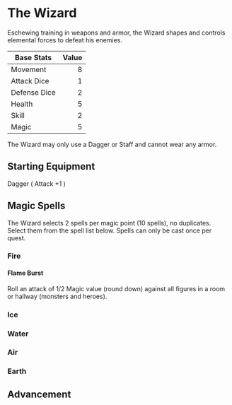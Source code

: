 # The Wizard

Eschewing training in weapons and armor, the Wizard shapes and controls elemental forces to defeat his enemies.

| Base Stats | Value |
|----|----:|
| Movement     |  8 |
| Attack Dice  |  1 |
| Defense Dice |  2 |
| Health       |  5 |
| Skill        |  2 |
| Magic        |  5 |

The Wizard may only use a Dagger or Staff and cannot wear any armor.

## Starting Equipment
Dagger ( Attack +1 )

## Magic Spells

The Wizard selects 2 spells per magic point (10 spells), no duplicates. Select them from the spell list below. Spells can only be cast once per quest.

### Fire

#### Flame Burst

Roll an attack of 1/2 Magic value (round down) against all figures in a room or hallway (monsters and heroes).

### Ice

### Water

### Air

### Earth

## Advancement
